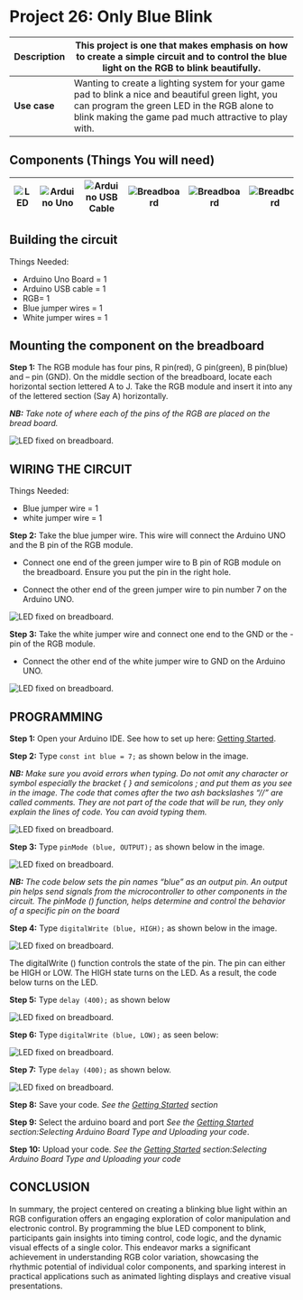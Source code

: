 # Project 26: Only Blue Blink

| **Description** | This project is one that makes emphasis on how to create a simple circuit and to control the blue light on the RGB to blink beautifully. |
|------------------|----------------------------------------------------------------|
| **Use case**     | Wanting to create a lighting system for your game pad to blink a nice and beautiful green light, you can program the green LED in the RGB alone to blink making the game pad much attractive to play with. |

## Components (Things You will need)

| ![LED](../../../docs/manuals/assets/components/LED.png) | ![Arduino Uno](../../../docs/manuals/assets/components/arduino.png) | ![Arduino USB Cable](../../../docs/manuals/assets/components/USB_Cable.png) | ![Breadboard](../../../docs/manuals/assets/components/breadboard.png) |![Breadboard](../../../docs/manuals/assets/components/jump_wire.png)|![Breadboard](../../../docs/manuals/assets/components/RGB_Module.png)
|-------------------------|-------------------------|-------------------------|-------------------------|-------------------------|-------------------------|

## Building the circuit

Things Needed:

-	Arduino Uno Board = 1
-	Arduino USB cable = 1
-	RGB= 1
-	Blue jumper wires = 1
-	White jumper wires = 1

## Mounting the component on the breadboard

**Step 1:** The RGB module has four pins, R pin(red), G pin(green), B pin(blue) and – pin (GND). On the middle section of the breadboard, locate each horizontal section lettered A to J. Take the RGB module and insert it into any of the lettered section (Say A) horizontally. 

 _**NB:** Take note of where each of the pins of the RGB are placed on the bread board._



![LED fixed on breadboard](../../../docs/manuals/assets/1.0/RGB/RED_G_B/circuit_1.jpg).


## WIRING THE CIRCUIT

Things Needed:

-	Blue jumper wire = 1
-	white jumper wire = 1

**Step 2:** Take the blue jumper wire. This wire will connect the Arduino UNO and the B pin of the RGB module. 

- Connect one end of the green jumper wire to B pin of RGB module on the breadboard. Ensure you put the pin in the right hole.

- Connect the other end of the green jumper wire to pin number 7 on the Arduino UNO.


![LED fixed on breadboard](../../../docs/manuals/assets/1.0/RGB/RGB_Blue_On/circuit_1.jpg).

**Step 3:** Take the white jumper wire and connect one end to the GND or the - pin of the RGB module.

- Connect the other end of the white jumper wire to GND on the Arduino UNO.


![LED fixed on breadboard](../../../docs/manuals/assets/1.0/RGB/RGB_Blue_On/circuit_2.jpg).

## PROGRAMMING

**Step 1:** Open your Arduino IDE. See how to set up here: [Getting Started](../../../getting-started.md).

**Step 2:** Type ```const int blue = 7;``` as shown below in the image.

_**NB:** Make sure you avoid errors when typing. Do not omit any character or symbol especially the bracket { }  and semicolons ;  and put them as you see in the image. The code that comes after the two ash backslashes “//” are called comments. They are not part of the code that will be run, they only explain the lines of code. You can avoid typing them._

![LED fixed on breadboard](../../../docs/manuals/assets/1.0/RGB/RGB_Blue_On/code_1.png).

**Step 3:** Type ```pinMode (blue, OUTPUT);``` as shown below in the image.

![LED fixed on breadboard](../../../docs/manuals/assets/1.0/RGB/RGB_Blue_On/code_2.png).

_**NB:** The code below sets the pin names “blue” as an output pin. An output pin helps send signals from the microcontroller to other components in the circuit. The pinMode () function, helps determine and control the behavior of a specific pin on the board_

**Step 4:** Type ```digitalWrite (blue, HIGH);``` as shown below in the image.

![LED fixed on breadboard](../../../docs/manuals/assets/1.0/RGB/RGB_Blue_On/code_3.png).

The digitalWrite () function controls the state of the pin. The pin can either be HIGH or LOW. The HIGH state turns on the LED. As a result, the code below turns on the LED.

**Step 5:** Type  ```delay (400);``` as shown below 

![LED fixed on breadboard](../../../docs/manuals/assets/1.0/RGB/RGB_Blue_Blink/code_1.png).

**Step 6:** Type ```digitalWrite (blue, LOW);``` as seen below:

![LED fixed on breadboard](../../../docs/manuals/assets/1.0/RGB/RGB_Blue_Blink/code_2.png).

**Step 7:** Type ```delay (400);``` as shown below.

![LED fixed on breadboard](../../../docs/manuals/assets/1.0/RGB/RGB_Blue_Blink/code_3.png).

**Step 8:** Save your code. _See the [Getting Started](../../../getting-started.md) section_

**Step 9:** Select the arduino board and port _See the [Getting Started](../../../getting-started.md) section:Selecting Arduino Board Type and Uploading your code_.

**Step 10:** Upload your code. _See the [Getting Started](../../../getting-started.md) section:Selecting Arduino Board Type and Uploading your code_

## CONCLUSION

In summary, the project centered on creating a blinking blue light within an RGB configuration offers an engaging exploration of color manipulation and electronic control. By programming the blue LED component to blink, participants gain insights into timing control, code logic, and the dynamic visual effects of a single color. This endeavor marks a significant achievement in understanding RGB color variation, showcasing the rhythmic potential of individual color components, and sparking interest in practical applications such as animated lighting displays and creative visual presentations.